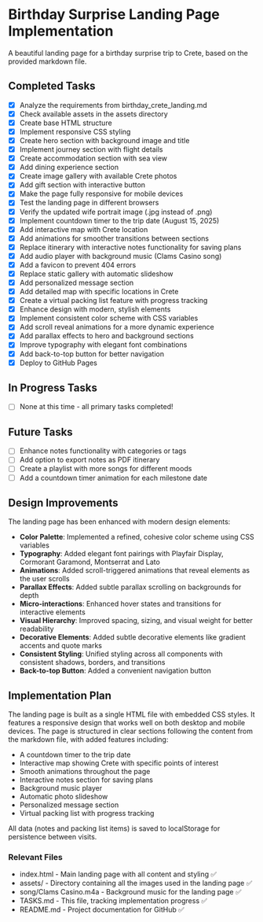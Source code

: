 # Birthday Surprise Landing Page Implementation

A beautiful landing page for a birthday surprise trip to Crete, based on the provided markdown file.

## Completed Tasks

- [x] Analyze the requirements from birthday_crete_landing.md
- [x] Check available assets in the assets directory
- [x] Create base HTML structure
- [x] Implement responsive CSS styling
- [x] Create hero section with background image and title
- [x] Implement journey section with flight details
- [x] Create accommodation section with sea view
- [x] Add dining experience section
- [x] Create image gallery with available Crete photos
- [x] Add gift section with interactive button
- [x] Make the page fully responsive for mobile devices
- [x] Test the landing page in different browsers
- [x] Verify the updated wife portrait image (.jpg instead of .png)
- [x] Implement countdown timer to the trip date (August 15, 2025)
- [x] Add interactive map with Crete location
- [x] Add animations for smoother transitions between sections
- [x] Replace itinerary with interactive notes functionality for saving plans
- [x] Add audio player with background music (Clams Casino song)
- [x] Add a favicon to prevent 404 errors
- [x] Replace static gallery with automatic slideshow
- [x] Add personalized message section
- [x] Add detailed map with specific locations in Crete
- [x] Create a virtual packing list feature with progress tracking
- [x] Enhance design with modern, stylish elements
- [x] Implement consistent color scheme with CSS variables
- [x] Add scroll reveal animations for a more dynamic experience
- [x] Add parallax effects to hero and background sections
- [x] Improve typography with elegant font combinations
- [x] Add back-to-top button for better navigation
- [x] Deploy to GitHub Pages

## In Progress Tasks

- [ ] None at this time - all primary tasks completed!

## Future Tasks

- [ ] Enhance notes functionality with categories or tags
- [ ] Add option to export notes as PDF itinerary
- [ ] Create a playlist with more songs for different moods
- [ ] Add a countdown timer animation for each milestone date

## Design Improvements

The landing page has been enhanced with modern design elements:

- **Color Palette**: Implemented a refined, cohesive color scheme using CSS variables
- **Typography**: Added elegant font pairings with Playfair Display, Cormorant Garamond, Montserrat and Lato
- **Animations**: Added scroll-triggered animations that reveal elements as the user scrolls
- **Parallax Effects**: Added subtle parallax scrolling on backgrounds for depth
- **Micro-interactions**: Enhanced hover states and transitions for interactive elements
- **Visual Hierarchy**: Improved spacing, sizing, and visual weight for better readability
- **Decorative Elements**: Added subtle decorative elements like gradient accents and quote marks
- **Consistent Styling**: Unified styling across all components with consistent shadows, borders, and transitions
- **Back-to-top Button**: Added a convenient navigation button

## Implementation Plan

The landing page is built as a single HTML file with embedded CSS styles. It features a responsive design that works well on both desktop and mobile devices. The page is structured in clear sections following the content from the markdown file, with added features including:
- A countdown timer to the trip date
- Interactive map showing Crete with specific points of interest
- Smooth animations throughout the page
- Interactive notes section for saving plans
- Background music player
- Automatic photo slideshow
- Personalized message section
- Virtual packing list with progress tracking

All data (notes and packing list items) is saved to localStorage for persistence between visits.

### Relevant Files

- index.html - Main landing page with all content and styling ✅
- assets/ - Directory containing all the images used in the landing page ✅
- song/Clams Casino.m4a - Background music for the landing page ✅
- TASKS.md - This file, tracking implementation progress ✅
- README.md - Project documentation for GitHub ✅ 